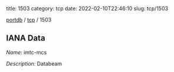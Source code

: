 title: 1503
category: tcp
date: 2022-02-10T22:46:10
slug: tcp/1503

[portdb](/) / [tcp](/category/tcp.html) / 1503


## IANA Data

_Name:_ imtc-mcs

_Description:_ Databeam

